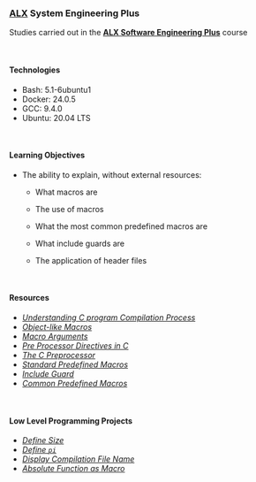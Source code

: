 ### [ALX](https://www.alxafrica.com/) System Engineering Plus

Studies carried out in the **[ALX Software Engineering Plus](https://www.alxafrica.com/software-engineering-plus/)** course

<br />

#### Technologies

* Bash:		5.1-6ubuntu1
* Docker:	24.0.5
* GCC:		9.4.0
* Ubuntu:	20.04 LTS

<br />

#### Learning Objectives

* The ability to explain, without external resources:
	* What macros are

	* The use of macros

	* What the most common predefined macros are

	* What include guards are

	* The application of header files

<br />

#### Resources

* _[Understanding C program Compilation Process](https://www.youtube.com/watch?v=eW5he5uFBNM)_
* _[Object-like Macros](https://gcc.gnu.org/onlinedocs/gcc-5.1.0/cpp/Object-like-Macros.html)_
* _[Macro Arguments](https://gcc.gnu.org/onlinedocs/gcc-5.1.0/cpp/Macro-Arguments.html)_
* _[Pre Processor Directives in C](https://www.youtube.com/watch?v=X6HiYbY3Uak)_
* _[The C Preprocessor](https://www.cprogramming.com/tutorial/cpreprocessor.html)_
* _[Standard Predefined Macros](https://gcc.gnu.org/onlinedocs/gcc-5.1.0/cpp/Standard-Predefined-Macros.html)_
* _[Include Guard](https://en.wikipedia.org/wiki/Include_guard)_
* _[Common Predefined Macros](https://gcc.gnu.org/onlinedocs/gcc-5.1.0/cpp/Common-Predefined-Macros.html)_

<br />

#### Low Level Programming Projects

* _[Define Size](0-object_like_macro.h)_
* _[Define `pi`](1-pi.h)_
* _[Display Compilation File Name](2-main.c)_
* _[Absolute Function as Macro](3-function_like_macro.h)_

<br />
